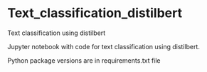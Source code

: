 # Text_classification_distilbert
Text classification using distilbert 

Jupyter notebook with code for text classification using distilbert.

Python package versions are in requirements.txt file
